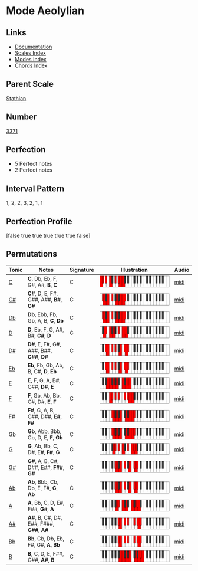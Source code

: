 # Mode Aeolylian

## Links

- [Documentation](index.md)
- [Scales Index](Scales.md)
- [Modes Index](Modes.md)
- [Chords Index](Chords.md)

## Parent Scale

[Stathian](ScaleStathian.md)

## Number

[3371](https://ianring.com/musictheory/scales/3371)

## Perfection

- 5 Perfect notes
- 2 Perfect notes

## Interval Pattern

1, 2, 2, 3, 2, 1, 1

## Perfection Profile

[false true true true true true false]

## Permutations

| Tonic | Notes | Signature | Illustration | Audio |
|-------|-------|-----------|--------------|-------|
| [C](ModeCNaturalAeolylian.md) | **C**, Db, Eb, F, G#, A#, **B**, **C** | C | ![CNaturalAeolylian](ModeCNaturalAeolylian.png) | [midi](https://github.com/edipermadi/music/blob/main/docs/ModeCNaturalAeolylian.mid?raw=true) |
| [C#](ModeCSharpAeolylian.md) | **C#**, D, E, F#, G##, A##, **B#**, **C#** | C | ![CSharpAeolylian](ModeCSharpAeolylian.png) | [midi](https://github.com/edipermadi/music/blob/main/docs/ModeCSharpAeolylian.mid?raw=true) |
| [Db](ModeDFlatAeolylian.md) | **Db**, Ebb, Fb, Gb, A, B, **C**, **Db** | C | ![DFlatAeolylian](ModeDFlatAeolylian.png) | [midi](https://github.com/edipermadi/music/blob/main/docs/ModeDFlatAeolylian.mid?raw=true) |
| [D](ModeDNaturalAeolylian.md) | **D**, Eb, F, G, A#, B#, **C#**, **D** | C | ![DNaturalAeolylian](ModeDNaturalAeolylian.png) | [midi](https://github.com/edipermadi/music/blob/main/docs/ModeDNaturalAeolylian.mid?raw=true) |
| [D#](ModeDSharpAeolylian.md) | **D#**, E, F#, G#, A##, B##, **C##**, **D#** | C | ![DSharpAeolylian](ModeDSharpAeolylian.png) | [midi](https://github.com/edipermadi/music/blob/main/docs/ModeDSharpAeolylian.mid?raw=true) |
| [Eb](ModeEFlatAeolylian.md) | **Eb**, Fb, Gb, Ab, B, C#, **D**, **Eb** | C | ![EFlatAeolylian](ModeEFlatAeolylian.png) | [midi](https://github.com/edipermadi/music/blob/main/docs/ModeEFlatAeolylian.mid?raw=true) |
| [E](ModeENaturalAeolylian.md) | **E**, F, G, A, B#, C##, **D#**, **E** | C | ![ENaturalAeolylian](ModeENaturalAeolylian.png) | [midi](https://github.com/edipermadi/music/blob/main/docs/ModeENaturalAeolylian.mid?raw=true) |
| [F](ModeFNaturalAeolylian.md) | **F**, Gb, Ab, Bb, C#, D#, **E**, **F** | C | ![FNaturalAeolylian](ModeFNaturalAeolylian.png) | [midi](https://github.com/edipermadi/music/blob/main/docs/ModeFNaturalAeolylian.mid?raw=true) |
| [F#](ModeFSharpAeolylian.md) | **F#**, G, A, B, C##, D##, **E#**, **F#** | C | ![FSharpAeolylian](ModeFSharpAeolylian.png) | [midi](https://github.com/edipermadi/music/blob/main/docs/ModeFSharpAeolylian.mid?raw=true) |
| [Gb](ModeGFlatAeolylian.md) | **Gb**, Abb, Bbb, Cb, D, E, **F**, **Gb** | C | ![GFlatAeolylian](ModeGFlatAeolylian.png) | [midi](https://github.com/edipermadi/music/blob/main/docs/ModeGFlatAeolylian.mid?raw=true) |
| [G](ModeGNaturalAeolylian.md) | **G**, Ab, Bb, C, D#, E#, **F#**, **G** | C | ![GNaturalAeolylian](ModeGNaturalAeolylian.png) | [midi](https://github.com/edipermadi/music/blob/main/docs/ModeGNaturalAeolylian.mid?raw=true) |
| [G#](ModeGSharpAeolylian.md) | **G#**, A, B, C#, D##, E##, **F##**, **G#** | C | ![GSharpAeolylian](ModeGSharpAeolylian.png) | [midi](https://github.com/edipermadi/music/blob/main/docs/ModeGSharpAeolylian.mid?raw=true) |
| [Ab](ModeAFlatAeolylian.md) | **Ab**, Bbb, Cb, Db, E, F#, **G**, **Ab** | C | ![AFlatAeolylian](ModeAFlatAeolylian.png) | [midi](https://github.com/edipermadi/music/blob/main/docs/ModeAFlatAeolylian.mid?raw=true) |
| [A](ModeANaturalAeolylian.md) | **A**, Bb, C, D, E#, F##, **G#**, **A** | C | ![ANaturalAeolylian](ModeANaturalAeolylian.png) | [midi](https://github.com/edipermadi/music/blob/main/docs/ModeANaturalAeolylian.mid?raw=true) |
| [A#](ModeASharpAeolylian.md) | **A#**, B, C#, D#, E##, F###, **G##**, **A#** | C | ![ASharpAeolylian](ModeASharpAeolylian.png) | [midi](https://github.com/edipermadi/music/blob/main/docs/ModeASharpAeolylian.mid?raw=true) |
| [Bb](ModeBFlatAeolylian.md) | **Bb**, Cb, Db, Eb, F#, G#, **A**, **Bb** | C | ![BFlatAeolylian](ModeBFlatAeolylian.png) | [midi](https://github.com/edipermadi/music/blob/main/docs/ModeBFlatAeolylian.mid?raw=true) |
| [B](ModeBNaturalAeolylian.md) | **B**, C, D, E, F##, G##, **A#**, **B** | C | ![BNaturalAeolylian](ModeBNaturalAeolylian.png) | [midi](https://github.com/edipermadi/music/blob/main/docs/ModeBNaturalAeolylian.mid?raw=true) |
